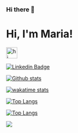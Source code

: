 ### Hi there 👋

# Hi, I'm Maria! 
<img alt="hi" src="https://emojis.slackmojis.com/emojis/images/1572027739/6832/blob_cheer.png?1572027739" width="30"/>


[![Linkedin Badge](https://img.shields.io/badge/-LinkedIn-blue?style=flat-square&logo=Linkedin&logoColor=white&link=https://www.linkedin.com/in/maria-victor/)](https://www.linkedin.com/in/maria-victor/)

[![Github stats](https://github-readme-stats.vercel.app/api?username=Maryvictor)](https://github.com/Maryvictor/github-readme-stats)

[![wakatime stats](https://github-readme-stats.vercel.app/api/wakatime?username=Maryvictor)](https://github.com/anuraghazra/github-readme-stats)

[![Top Langs](https://github-readme-stats.vercel.app/api/top-langs/?username=Maryvictor)](https://github.com/Maryvictor/github-readme-stats)

[![Top Langs](https://github-readme-stats.vercel.app/api/top-langs/?username=Maryvictor&langs_count=8)](https://github.com/Maryvictor/github-readme-stats)












 
 <img src="https://img.shields.io/badge/Medium-12100E?style=for-the-badge&logo=medium&logoColor=white" />
<!--
**Maryvictor/Maryvictor** is a ✨ _special_ ✨ repository because its `README.md` (this file) appears on your GitHub profile.

Here are some ideas to get you started:

- 🔭 I’m currently working on ...
- 🌱 I’m currently learning ...
- 👯 I’m looking to collaborate on ...
- 🤔 I’m looking for help with ...
- 💬 Ask me about ...
- 📫 How to reach me: ...
- 😄 Pronouns: ...
- ⚡ Fun fact: ...
-->
